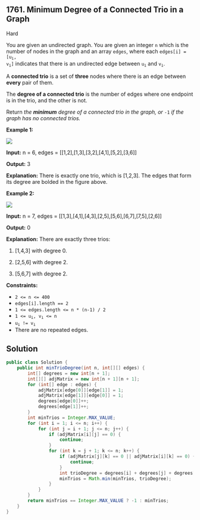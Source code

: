 ## 1761\. Minimum Degree of a Connected Trio in a Graph

Hard

You are given an undirected graph. You are given an integer `n` which is the number of nodes in the graph and an array `edges`, where each <code>edges[i] = [u<sub>i</sub>, v<sub>i</sub>]</code> indicates that there is an undirected edge between <code>u<sub>i</sub></code> and <code>v<sub>i</sub></code>.

A **connected trio** is a set of **three** nodes where there is an edge between **every** pair of them.

The **degree of a connected trio** is the number of edges where one endpoint is in the trio, and the other is not.

Return _the **minimum** degree of a connected trio in the graph, or_ `-1` _if the graph has no connected trios._

**Example 1:**

![](https://assets.leetcode.com/uploads/2021/01/26/trios1.png)

**Input:** n = 6, edges = [[1,2],[1,3],[3,2],[4,1],[5,2],[3,6]]

**Output:** 3

**Explanation:** There is exactly one trio, which is [1,2,3]. The edges that form its degree are bolded in the figure above.

**Example 2:**

![](https://assets.leetcode.com/uploads/2021/01/26/trios2.png)

**Input:** n = 7, edges = [[1,3],[4,1],[4,3],[2,5],[5,6],[6,7],[7,5],[2,6]]

**Output:** 0

**Explanation:** There are exactly three trios: 

1) [1,4,3] with degree 0. 

2) [2,5,6] with degree 2. 

3) [5,6,7] with degree 2.

**Constraints:**

*   `2 <= n <= 400`
*   `edges[i].length == 2`
*   `1 <= edges.length <= n * (n-1) / 2`
*   <code>1 <= u<sub>i</sub>, v<sub>i</sub> <= n</code>
*   <code>u<sub>i</sub> != v<sub>i</sub></code>
*   There are no repeated edges.

## Solution

```java
public class Solution {
    public int minTrioDegree(int n, int[][] edges) {
        int[] degrees = new int[n + 1];
        int[][] adjMatrix = new int[n + 1][n + 1];
        for (int[] edge : edges) {
            adjMatrix[edge[0]][edge[1]] = 1;
            adjMatrix[edge[1]][edge[0]] = 1;
            degrees[edge[0]]++;
            degrees[edge[1]]++;
        }
        int minTrios = Integer.MAX_VALUE;
        for (int i = 1; i <= n; i++) {
            for (int j = i + 1; j <= n; j++) {
                if (adjMatrix[i][j] == 0) {
                    continue;
                }
                for (int k = j + 1; k <= n; k++) {
                    if (adjMatrix[j][k] == 0 || adjMatrix[i][k] == 0) {
                        continue;
                    }
                    int trioDegree = degrees[i] + degrees[j] + degrees[k] - 6;
                    minTrios = Math.min(minTrios, trioDegree);
                }
            }
        }
        return minTrios == Integer.MAX_VALUE ? -1 : minTrios;
    }
}
```